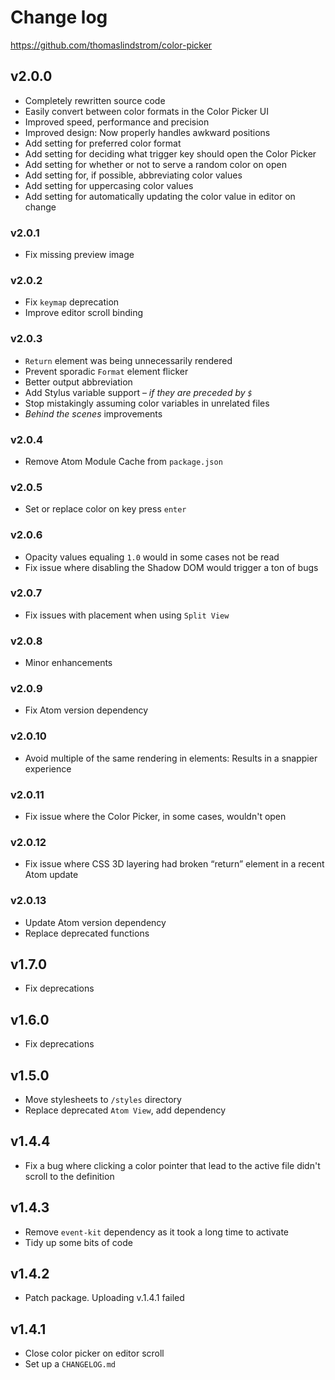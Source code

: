 # Change log

https://github.com/thomaslindstrom/color-picker

## v2.0.0
- Completely rewritten source code
- Easily convert between color formats in the Color Picker UI
- Improved speed, performance and precision
- Improved design: Now properly handles awkward positions
- Add setting for preferred color format
- Add setting for deciding what trigger key should open the Color Picker
- Add setting for whether or not to serve a random color on open
- Add setting for, if possible, abbreviating color values
- Add setting for uppercasing color values
- Add setting for automatically updating the color value in editor on change

### v2.0.1
- Fix missing preview image

### v2.0.2
- Fix `keymap` deprecation
- Improve editor scroll binding

### v2.0.3
- `Return` element was being unnecessarily rendered
- Prevent sporadic `Format` element flicker
- Better output abbreviation
- Add Stylus variable support – *if they are preceded by `$`*
- Stop mistakingly assuming color variables in unrelated files
- *Behind the scenes* improvements

### v2.0.4
- Remove Atom Module Cache from `package.json`

### v2.0.5
- Set or replace color on key press `enter`

### v2.0.6
- Opacity values equaling `1.0` would in some cases not be read
- Fix issue where disabling the Shadow DOM would trigger a ton of bugs

### v2.0.7
- Fix issues with placement when using `Split View`

### v2.0.8
- Minor enhancements

### v2.0.9
- Fix Atom version dependency

### v2.0.10
- Avoid multiple of the same rendering in elements: Results in a snappier experience

### v2.0.11
- Fix issue where the Color Picker, in some cases, wouldn't open

### v2.0.12
- Fix issue where CSS 3D layering had broken “return” element in a recent Atom update

### v2.0.13
- Update Atom version dependency
- Replace deprecated functions

## v1.7.0
- Fix deprecations

## v1.6.0
- Fix deprecations

## v1.5.0
- Move stylesheets to `/styles` directory
- Replace deprecated `Atom View`, add dependency

## v1.4.4
- Fix a bug where clicking a color pointer that lead to the active file didn't scroll to the definition

## v1.4.3
- Remove `event-kit` dependency as it took a long time to activate
- Tidy up some bits of code

## v1.4.2
- Patch package. Uploading v.1.4.1 failed

## v1.4.1
- Close color picker on editor scroll
- Set up a `CHANGELOG.md`
